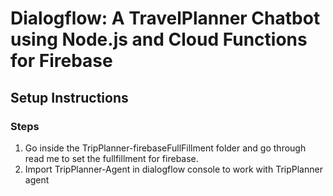 # Dialogflow: A TravelPlanner Chatbot using Node.js and Cloud Functions for Firebase

## Setup Instructions

### Steps
1. Go inside the TripPlanner-firebaseFullFillment folder and go through read me to set the fullfillment for firebase.
2. Import TripPlanner-Agent in dialogflow console to work with TripPlanner agent
